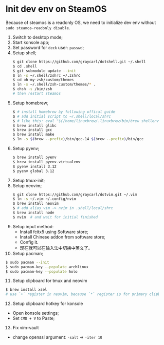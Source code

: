 # Init dev env on SteamOS

Because of steamos is a readonly OS, we need to initialize dev env without `sudo steamos-readonly disable`.

1. Switch to desktop mode;
2. Start konsole app;
3. Set password for `deck` user: `passwd`;
4. Setup shell;
   ```bash
   $ git clone https://github.com/graycarl/dotshell.git ~/.shell
   $ cd .shell
   $ git submodule update --init
   $ ln -s ~/.shell/zshrc ~/.zshrc
   $ cd oh-my-zsh/custom/themes
   $ ln -s ~/.shell/zsh-custom/themes/* .
   $ chsh -s /bin/zsh
   # then restart steamos
   ```
5. Setup homebrew;
   ```bash
   $ # install homebrew by following offical guide
   $ # add initial script to ~/.shell/local/shrc
   $ # like this: eval "$(/home/linuxbrew/.linuxbrew/bin/brew shellenv)"
   $ brew install glibc
   $ brew install gcc
   $ brew install make
   $ ln -s $(brew --prefix)/bin/gcc-14 $(brew --prefix)/bin/gcc
   ```
6. Setup pyenv;
   ```bash 
   $ brew install pyenv
   $ brew install pyenv-virtualenv
   $ pyenv install 3.12
   $ pyenv global 3.12
   ```
7. Setup tmux-init;
8. Setup neovim;
   ```bash
   $ git clone https://github.com/graycarl/dotvim.git ~/.vim
   $ ln -s ~/.vim ~/.config/nvim
   $ brew install neovim
   $ # add alias vim -> nvim in .shell/local/shrc
   $ brew install node
   $ nvim  # and wait for initial finished
   ```
9. Setup input method:
   - Install fcitx5 using Software store;
   - Install Chinese addon from software store;
   - Config it.
   - 现在就可以在输入法中切换中英文了。
10. Setup pacman;
  ```bash
  $ sudo pacman --init
  $ sudo pacman-key --populate archlinux
  $ sudo pacman-key --populate holo
  ```
11. Setup clipboard for tmux and neovim
  ```bash
  $ brew install xsel
  # use `+` register in neovim, because `*` register is for primary clipboard
  ```
12. Setup clipboard hotkey for konsole
  - Open konsole settings;
  - Set `CMD + V` to Paste;
13. Fix vim-vault
  - change openssl argument: `-salt` -> `-iter 10`
